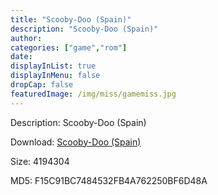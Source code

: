 ```yaml
---
title: "Scooby-Doo (Spain)"
description: "Scooby-Doo (Spain)"
author: 
categories: ["game","rom"]
date: 
displayInList: true
displayInMenu: false
dropCap: false
featuredImage: /img/miss/gamemiss.jpg
---
```


Description: Scooby-Doo (Spain)

Download: <a style="text-decoration:underline;" href="https://mega.nz/#!SDRU0AZL!8_5_JnbvkHWNbftLABpkxy4PCrb0HSiQgZz_cntdMRE" target = "_blank" rel = "nofollow" > Scooby-Doo (Spain)</a>

Size: 4194304

MD5: F15C91BC7484532FB4A762250BF6D48A

